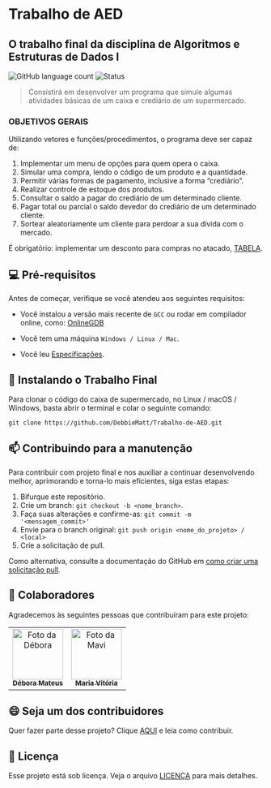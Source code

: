 # Trabalho de AED 

## O trabalho final da disciplina de Algoritmos e Estruturas de Dados I

![GitHub language count](https://img.shields.io/static/v1?label=C&message=framework&color=blue&style=for-the-badge&logo=C)
![Status](https://img.shields.io/static/v1?label=STATUS&message=CONCLUIDO&color=GREEN&style=for-the-badge)

> Consistirá em desenvolver um programa que simule algumas atividades básicas de um caixa e crediário de um supermercado.

### OBJETIVOS GERAIS

Utilizando vetores e funções/procedimentos, o programa deve ser capaz de:

1. Implementar um menu de opções para quem opera o caixa.
2. Simular uma compra, lendo o código de um produto e a quantidade.
3. Permitir várias formas de pagamento, inclusive a forma “crediário”.
4. Realizar controle de estoque dos produtos.
5. Consultar o saldo a pagar do crediário de um determinado cliente.
6. Pagar total ou parcial o saldo devedor do crediário de um determinado cliente.
7. Sortear aleatoriamente um cliente para perdoar a sua dívida com o mercado.

É obrigatório: implementar um desconto para compras no atacado, [TABELA](https://github.com/DebbieMatt/Trabalho-de-AED/blob/a0fcc911ff5e4b85a132d8899a734875f1b89b92/tabela%20pre%C3%A7o.pdf).

## 💻 Pré-requisitos

Antes de começar, verifique se você atendeu aos seguintes requisitos:

- Você instalou a versão mais recente de `GCC` ou rodar em compilador online, como: <a href= "https://www.onlinegdb.com/online_c++_compiler" > OnlineGDB </a>
  
- Você tem uma máquina `Windows / Linux / Mac`.
- Você leu [Especificações](https://github.com/DebbieMatt/Trabalho-de-AED/blob/d686341ba760d82f0cb46b7a0e54c9432a6c249f/Descri%C3%A7%C3%A3o%20do%20trabalho.pdf).

## 🚀 Instalando o Trabalho Final

Para clonar o código do caixa de supermercado, no Linux / macOS / Windows, basta abrir o terminal e colar o seguinte comando:

```
git clone https://github.com/DebbieMatt/Trabalho-de-AED.git
```

## 📫 Contribuindo para a manutenção

Para contribuir com projeto final e nos auxiliar a continuar desenvolvendo melhor, aprimorando e torna-lo mais eficientes, siga estas etapas:

1. Bifurque este repositório.
2. Crie um branch: `git checkout -b <nome_branch>`.
3. Faça suas alterações e confirme-as: `git commit -m '<mensagem_commit>'`
4. Envie para o branch original: `git push origin <nome_do_projeto> / <local>`
5. Crie a solicitação de pull.

Como alternativa, consulte a documentação do GitHub em [como criar uma solicitação pull](https://help.github.com/en/github/collaborating-with-issues-and-pull-requests/creating-a-pull-request).

## 🤝 Colaboradores

Agradecemos às seguintes pessoas que contribuíram para este projeto:

<table>
  <tr>
    <td align="center">
      <a href="https://github.com/DebbieMatt" title="Colaboradora">
        <img src="https://avatars.githubusercontent.com/u/112919058?v=4" width="100px;" alt="Foto da Débora"/><br>
        <sub>
          <b>Débora Mateus</b>
        </sub>
      </a>
    </td>
    <td align="center">
      <a href="https://github.com/m4vi" title="Colaboradora">
        <img src="https://avatars.githubusercontent.com/u/138706978?v=4" width="100px;" alt="Foto da Mavi"/><br>
        <sub>
          <b>Maria Vitória</b>
        </sub>
      </a>
    </td>
    
  </tr>
</table>

## 😄 Seja um dos contribuidores

Quer fazer parte desse projeto? Clique [AQUI](CONTRIBUTING.md) e leia como contribuir.

## 📝 Licença

Esse projeto está sob licença. Veja o arquivo [LICENÇA](LICENSE.md) para mais detalhes.